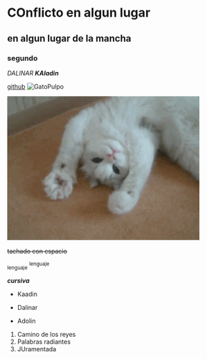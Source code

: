 # COnflicto en algun lugar 

## en algun lugar de la mancha
### segundo
_DALINAR_
***KAladin***

[github](https://github.com/)
![GatoPulpo](https://myoctocat.com/assets/images/base-octocat.svg)




![gatoCreo](./gif/giphy.gif)

 ~~tachado con espacio~~


<sub>lenguaje</sub>
<sup>lenguaje</sup>

***cursiva***

- Kaadin
* Dalinar
+ Adolin


1. Camino de los reyes
2. Palabras radiantes
3. JUramentada